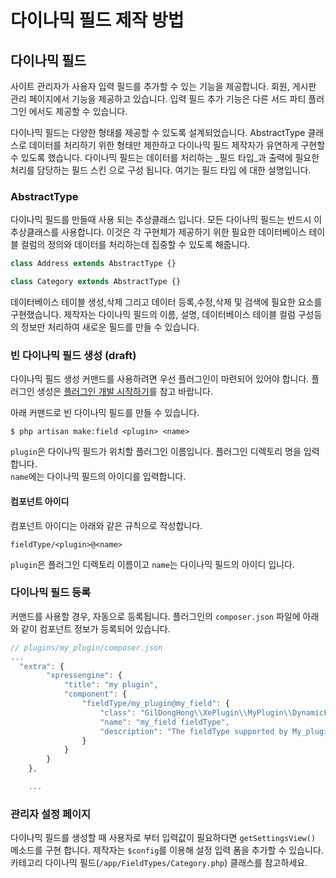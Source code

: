 # 다이나믹 필드 제작 방법

## 다이나믹 필드

사이트 관리자가 사용자 입력 필드를 추가할 수 있는 기능을 제공합니다. 회원, 게시판 관리 페이지에서 기능을 제공하고 있습니다. 입력 필드 추가 기능은 다른 서드 파티 플러그인 에서도 제공할 수 있습니다.

다이나믹 필드는 다양한 형태를 제공할 수 있도록 설계되었습니다. AbstractType 클래스로 데이터를 처리하기 위한 형태만 제한하고 다이나믹 필드 제작자가 유연하게 구현할 수 있도록 했습니다. 다이나믹 필드는 데이터를 처리하는 _필드 타입_과 출력에 필요한 처리를 담당하는 필드 스킨 으로 구성 됩니다. 여기는 필드 타입 에 대한 설명입니다.

### AbstractType

다이나믹 필드를 만들때 사용 되는 추상클래스 입니다. 모든 다이나믹 필드는 반드시 이 추상클래스를 사용합니다. 이것은 각 구현체가 제공하기 위한 필요한 데이터베이스 테이블 컬럼의 정의와 데이터를 처리하는데 집중할 수 있도록 해줍니다.

```php
class Address extends AbstractType {}

class Category extends AbstractType {}
```

데이터베이스 테이블 생성,삭제 그리고 데이터 등록,수정,삭제 및 검색에 필요한 요소를 구현했습니다. 제작자는 다이나믹 필드의 이름, 설명, 데이터베이스 테이블 컬럼 구성등의 정보만 처리하여 새로운 필드를 만들 수 있습니다.

### 빈 다이나믹 필드 생성 \(draft\)

다이나믹 필드 생성 커맨드를 사용하려면 우선 플러그인이 마련되어 있어야 합니다. 플러그인 생성은 [플러그인 개발 시작하기](../plugin-make-guide/start-make-plugin.md)를 참고 바랍니다.

아래 커맨드로 빈 다이나믹 필드를 만들 수 있습니다.

```text
$ php artisan make:field <plugin> <name>
```

`plugin`은 다이나믹 필드가 위치할 플러그인 이름입니다. 플러그인 디렉토리 명을 입력합니다.  
`name`에는 다이나믹 필드의 아이디를 입력합니다.

#### 컴포넌트 아이디

컴포넌트 아이디는 아래와 같은 규칙으로 작성합니다.

```text
fieldType/<plugin>@<name>
```

`plugin`은 플러그인 디렉토리 이름이고 `name`는 다이나믹 필드의 아이디 입니다.

### 다이나믹 필드 등록

커맨드를 사용할 경우, 자동으로 등록됩니다. 플러그인의 `composer.json` 파일에 아래와 같이 컴포넌트 정보가 등록되어 있습니다.

```javascript
// plugins/my_plugin/composer.json
...
  "extra": {
        "xpressengine": {
            "title": "my plugin",
            "component": {
                "fieldType/my_plugin@my_field": {
                    "class": "GilDongHong\\XePlugin\\MyPlugin\\DynamicFields\\MyField\\MyFieldField",
                    "name": "my_field fieldType",
                    "description": "The fieldType supported by My_plugin plugin."
                }
            }
        }
    },

    ...
```

### 관리자 설정 페이지

다이나믹 필드를 생성할 때 사용자로 부터 입력값이 필요하다면 `getSettingsView()` 메소드를 구현 합니다. 제작자는 `$config`를 이용해 설정 입력 폼을 추가할 수 있습니다. 카테고리 다이나믹 필드\(`/app/FieldTypes/Category.php`\) 클래스를 참고하세요.

